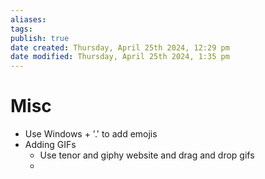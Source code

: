 ```yaml
---
aliases: 
tags: 
publish: true
date created: Thursday, April 25th 2024, 12:29 pm
date modified: Thursday, April 25th 2024, 1:35 pm
---
```


# Misc
- Use Windows + '.' to add emojis
- Adding GIFs
	- Use tenor and giphy website and drag and drop gifs
	- 